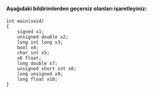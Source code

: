 #### Aşağıdaki bildirimlerden geçersiz olanları işaretleyiniz: 

```
int main(void)
{
	signed x1;
	unsigned double x2;
	long int long x3;
	bool x4;
	char int x5;
	x6 float;
	long double x7;
	unsigned short int x8;
	long unsigned x9;
	long float x10;
}
```
